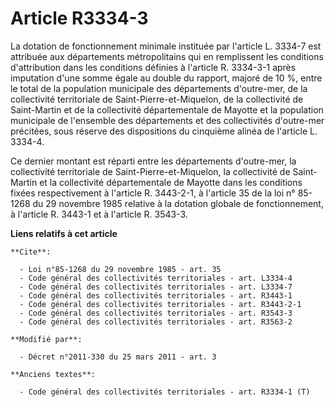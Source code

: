 # Article R3334-3

La dotation de fonctionnement minimale instituée par l'article L. 3334-7 est attribuée aux départements métropolitains qui en
remplissent les conditions d'attribution dans les conditions définies à l'article R. 3334-3-1 après imputation d'une somme
égale au double du rapport, majoré de 10 %, entre le total de la population municipale des départements d'outre-mer, de la
collectivité territoriale de Saint-Pierre-et-Miquelon, de la collectivité de Saint-Martin et de la collectivité
départementale de Mayotte et la population municipale de l'ensemble des départements et des collectivités d'outre-mer
précitées, sous réserve des dispositions du cinquième alinéa de l'article L. 3334-4. 

Ce dernier montant est réparti entre les départements d'outre-mer, la collectivité territoriale de Saint-Pierre-et-Miquelon,
la collectivité de Saint-Martin et la collectivité départementale de Mayotte dans les conditions fixées respectivement à
l'article R. 3443-2-1, à l'article 35 de la loi n° 85-1268 du 29 novembre 1985 relative à la dotation globale de
fonctionnement, à l'article R. 3443-1 et à l'article R. 3543-3.

**Liens relatifs à cet article**

	**Cite**:

	  - Loi n°85-1268 du 29 novembre 1985 - art. 35
	  - Code général des collectivités territoriales - art. L3334-4
	  - Code général des collectivités territoriales - art. L3334-7
	  - Code général des collectivités territoriales - art. R3443-1
	  - Code général des collectivités territoriales - art. R3443-2-1
	  - Code général des collectivités territoriales - art. R3543-3
	  - Code général des collectivités territoriales - art. R3563-2

	**Modifié par**:

	  - Décret n°2011-330 du 25 mars 2011 - art. 3

	**Anciens textes**:

	  - Code général des collectivités territoriales - art. R3334-1 (T)
